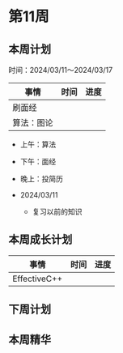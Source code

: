 # 第11周

## 本周计划

时间：2024/03/11～2024/03/17

| 事情       | 时间 | 进度 |
| ---------- | ---- | ---- |
| 刷面经     |      |      |
| 算法：图论 |      |      |

+ 上午：算法
+ 下午：面经
+ 晚上：投简历

+ 2024/03/11
  + 复习以前的知识

## 本周成长计划

| 事情         | 时间 | 进度 |
| ------------ | ---- | ---- |
| EffectiveC++ |      |      |

## 下周计划

## 本周精华